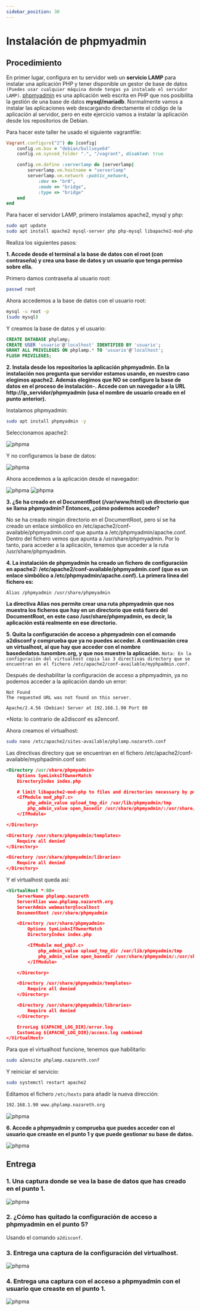 ```yaml
---
sidebar_position: 30
---
```



# Instalación de phpmyadmin

## Procedimiento

En primer lugar, configura en tu servidor web un **servicio LAMP** para instalar una aplicación PHP y tener disponible un gestor de base de datos `(Puedes usar cualquier máquina donde tengas ya instalado el servidor LAMP)`. 
[phpmyadmin](https://www.phpmyadmin.net/) es una aplicación web escrita en PHP que nos posibilita la gestión de una base de datos **mysql/mariadb**. Normalmente vamos a instalar las aplicaciones web descargando directamente el código de la aplicación al servidor, pero en este ejercicio vamos a instalar la aplicación desde los repositorios de Debian.

Para hacer este taller he usado el siguiente vagrantfile:

```ruby
Vagrant.configure("2") do |config|
    config.vm.box = "debian/bullseye64"
    config.vm.synced_folder ".", "/vagrant", disabled: true

    config.vm.define :serverlamp do |serverlamp|
        serverlamp.vm.hostname = "serverlamp"
        serverlamp.vm.network :public_network,
		    :dev => "br0",
		    :mode => "bridge",
		    :type => "bridge"
    end
end
```

Para hacer el servidor LAMP, primero instalamos apache2, mysql y php:

```bash
sudo apt update
sudo apt install apache2 mysql-server php php-mysql libapache2-mod-php -y
```


Realiza los siguientes pasos:

**1. Accede desde el terminal a la base de datos con el root (con contraseña) y crea una base de datos y un usuario que tenga permiso sobre ella.**

Primero damos contraseña al usuario root:

```bash
passwd root
```

Ahora accedemos a la base de datos con el usuario root:

```bash
mysql -u root -p
(sudo mysql)
```

Y creamos la base de datos y el usuario:

```sql
CREATE DATABASE phplamp;
CREATE USER 'usuario'@'localhost' IDENTIFIED BY 'usuario';
GRANT ALL PRIVILEGES ON phplamp.* TO 'usuario'@'localhost';
FLUSH PRIVILEGES;
```

**2. Instala desde los repositorios la aplicación phpmyadmin. En la instalación nos pregunta que servidor estamos usando, en nuestro caso elegimos apache2. Además elegimos que NO se configure la base de datos en el proceso de instalación-. Accede con un navegador a la URL http://ip_servidor/phpmyadmin (usa el nombre de usuario creado en el punto anterior).**

Instalamos phpmyadmin:

```bash
sudo apt install phpmyadmin -y
```

Seleccionamos apache2:

![phpma](/img/SRI+HLC/taller3SRI3.png)

Y no configuramos la base de datos:

![phpma](/img/SRI+HLC/taller3SRI3-2.png)

Ahora accedemos a la aplicación desde el navegador:

![phpma](/img/SRI+HLC/taller3SRI3-3.png)
![phpma](/img/SRI+HLC/taller3SRI3-4.png)


**3. ¿Se ha creado en el DocumentRoot (/var/www/html) un directorio que se llama phpmyadmin? Entonces, ¿cómo podemos acceder?**

No se ha creado ningún directorio en el DocumentRoot, pero sí se ha creado un enlace simbólico en /etc/apache2/conf-available/phpmyadmin.conf que apunta a /etc/phpmyadmin/apache.conf. Dentro del fichero vemos que apunta a /usr/share/phpmyadmin. Por lo tanto, para acceder a la aplicación, tenemos que acceder a la ruta /usr/share/phpmyadmin.


**4. La instalación de phpmyadmin ha creado un fichero de configuración en apache2: /etc/apache2/conf-available/phpmyadmin.conf (que es un enlace simbólico a /etc/phpmyadmin/apache.conf). La primera línea del fichero es:**

    Alias /phpmyadmin /usr/share/phpmyadmin

**La directiva Alias nos permite crear una ruta phpmyadmin que nos muestra los ficheros que hay en un directorio que está fuera del DocumentRoot, en este caso /usr/share/phpmyadmin, es decir, la aplicación está realmente en ese directorio.**



**5. Quita la configuración de acceso a phpmyadmin con el comando a2disconf y comprueba que ya no puedes acceder. A continuación crea un virtualhost, al que hay que acceder con el nombre basededatos.tunombre.org, y que nos muestre la aplicación.**
`Nota: En la configuración del virtualhost copia las 3 directivas directory que se encuentran en el fichero /etc/apache2/conf-available/myphpadmin.conf.`

Después de deshabilitar la configuración de acceso a phpmyadmin, ya no podemos acceder a la aplicación dando un error:

```
Not Found
The requested URL was not found on this server.

Apache/2.4.56 (Debian) Server at 192.168.1.90 Port 80
```

*Nota: lo contrario de a2disconf es a2enconf.

Ahora creamos el virtualhost:

```bash
sudo nano /etc/apache2/sites-available/phplamp.nazareth.conf
```

Las directivas directory que se encuentran en el fichero /etc/apache2/conf-available/myphpadmin.conf son:

```xml
<Directory /usr/share/phpmyadmin>
    Options SymLinksIfOwnerMatch
    DirectoryIndex index.php

    # limit libapache2-mod-php to files and directories necessary by pma
    <IfModule mod_php7.c>
        php_admin_value upload_tmp_dir /var/lib/phpmyadmin/tmp
        php_admin_value open_basedir /usr/share/phpmyadmin/:/usr/share/doc/phpmyadmin/:/etc/phpmyadmin/:/var/lib/phpmyadmin/:/usr/share/php/:/usr/share/javascript/
    </IfModule>

</Directory>

<Directory /usr/share/phpmyadmin/templates>
    Require all denied
</Directory>

<Directory /usr/share/phpmyadmin/libraries>
    Require all denied
</Directory>
```

Y el virtualhost queda así:

```xml
<VirtualHost *:80>
    ServerName phplamp.nazareth
    ServerAlias www.phplamp.nazareth.org
    ServerAdmin webmaster@localhost
    DocumentRoot /usr/share/phpmyadmin

    <Directory /usr/share/phpmyadmin>
        Options SymLinksIfOwnerMatch
        DirectoryIndex index.php

        <IfModule mod_php7.c>
            php_admin_value upload_tmp_dir /var/lib/phpmyadmin/tmp
            php_admin_value open_basedir /usr/share/phpmyadmin/:/usr/share/doc/phpmyadmin/:/etc/phpmyadmin/:/var/lib/phpmyadmin/:/usr/share/php/:/usr/share/javascript/
        </IfModule>

    </Directory>

    <Directory /usr/share/phpmyadmin/templates>
        Require all denied
    </Directory>

    <Directory /usr/share/phpmyadmin/libraries>
        Require all denied
    </Directory>

    ErrorLog ${APACHE_LOG_DIR}/error.log
    CustomLog ${APACHE_LOG_DIR}/access.log combined
</VirtualHost>
```

Para que el virtualhost funcione, tenemos que habilitarlo:

```bash
sudo a2ensite phplamp.nazareth.conf
```

Y reiniciar el servicio:

```bash
sudo systemctl restart apache2
```

Editamos el fichero `/etc/hosts` para añadir la nueva dirección:

```bash
192.168.1.90 www.phplamp.nazareth.org
```

![phpma](/img/SRI+HLC/taller3SRI3-5.png)


**6. Accede a phpmyadmin y comprueba que puedes acceder con el usuario que creaste en el punto 1 y que puede gestionar su base de datos.**

![phpma](/img/SRI+HLC/taller3SRI3-6.png)


## Entrega

### 1. Una captura donde se vea la base de datos que has creado en el punto 1.

![phpma](/img/SRI+HLC/taller3SRI3-6.png)

### 2. ¿Cómo has quitado la configuración de acceso a phpmyadmin en el punto 5?

Usando el comando `a2disconf`.

### 3. Entrega una captura de la configuración del virtualhost.

![phpma](/img/SRI+HLC/taller3SRI3-7.png)

### 4. Entrega una captura con el acceso a phpmyadmin con el usuario que creaste en el punto 1.

![phpma](/img/SRI+HLC/taller3SRI3-8.png)
